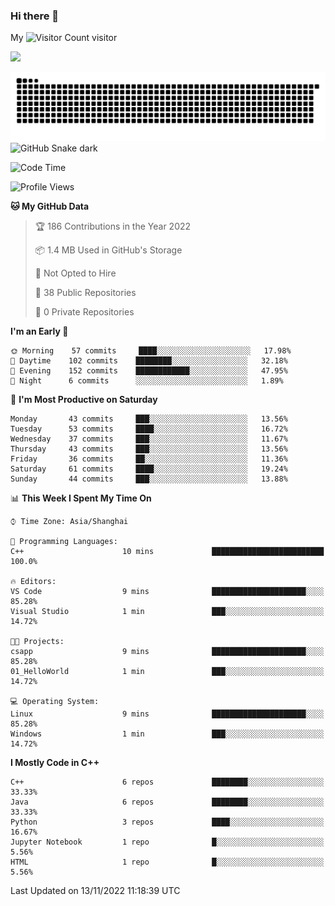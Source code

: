 ### Hi there 👋

My ![Visitor Count](https://profile-counter.glitch.me/bugcat9/count.svg) visitor
<!--
**bugcat9/bugcat9** is a ✨ _special_ ✨ repository because its `README.md` (this file) appears on your GitHub profile.

Here are some ideas to get you started:

- 🔭 I’m currently working on ...
- 🌱 I’m currently learning ...
- 👯 I’m looking to collaborate on ...
- 🤔 I’m looking for help with ...
- 💬 Ask me about ...
- 📫 How to reach me: ...
- 😄 Pronouns: ...
- ⚡ Fun fact: ...
-->
![](https://github-readme-stats.vercel.app/api?username=bugcat9)

![GitHub Snake Light](https://raw.githubusercontent.com/bugcat9/bugcat9/output/github-contribution-grid-snake.svg#gh-light-mode-only)
![GitHub Snake dark](github-snake-dark.svg#gh-dark-mode-only)


<!--START_SECTION:waka-->
![Code Time](http://img.shields.io/badge/Code%20Time-683%20hrs%209%20mins-blue)

![Profile Views](http://img.shields.io/badge/Profile%20Views-0-blue)

**🐱 My GitHub Data** 

> 🏆 186 Contributions in the Year 2022
 > 
> 📦 1.4 MB Used in GitHub's Storage 
 > 
> 🚫 Not Opted to Hire
 > 
> 📜 38 Public Repositories 
 > 
> 🔑 0 Private Repositories  
 > 
**I'm an Early 🐤** 

```text
🌞 Morning    57 commits     ████░░░░░░░░░░░░░░░░░░░░░   17.98% 
🌆 Daytime    102 commits    ████████░░░░░░░░░░░░░░░░░   32.18% 
🌃 Evening    152 commits    ████████████░░░░░░░░░░░░░   47.95% 
🌙 Night      6 commits      ░░░░░░░░░░░░░░░░░░░░░░░░░   1.89%

```
📅 **I'm Most Productive on Saturday** 

```text
Monday       43 commits     ███░░░░░░░░░░░░░░░░░░░░░░   13.56% 
Tuesday      53 commits     ████░░░░░░░░░░░░░░░░░░░░░   16.72% 
Wednesday    37 commits     ███░░░░░░░░░░░░░░░░░░░░░░   11.67% 
Thursday     43 commits     ███░░░░░░░░░░░░░░░░░░░░░░   13.56% 
Friday       36 commits     ██░░░░░░░░░░░░░░░░░░░░░░░   11.36% 
Saturday     61 commits     ████░░░░░░░░░░░░░░░░░░░░░   19.24% 
Sunday       44 commits     ███░░░░░░░░░░░░░░░░░░░░░░   13.88%

```


📊 **This Week I Spent My Time On** 

```text
⌚︎ Time Zone: Asia/Shanghai

💬 Programming Languages: 
C++                      10 mins             █████████████████████████   100.0%

🔥 Editors: 
VS Code                  9 mins              █████████████████████░░░░   85.28% 
Visual Studio            1 min               ███░░░░░░░░░░░░░░░░░░░░░░   14.72%

🐱‍💻 Projects: 
csapp                    9 mins              █████████████████████░░░░   85.28% 
01_HelloWorld            1 min               ███░░░░░░░░░░░░░░░░░░░░░░   14.72%

💻 Operating System: 
Linux                    9 mins              █████████████████████░░░░   85.28% 
Windows                  1 min               ███░░░░░░░░░░░░░░░░░░░░░░   14.72%

```

**I Mostly Code in C++** 

```text
C++                      6 repos             ████████░░░░░░░░░░░░░░░░░   33.33% 
Java                     6 repos             ████████░░░░░░░░░░░░░░░░░   33.33% 
Python                   3 repos             ████░░░░░░░░░░░░░░░░░░░░░   16.67% 
Jupyter Notebook         1 repo              █░░░░░░░░░░░░░░░░░░░░░░░░   5.56% 
HTML                     1 repo              █░░░░░░░░░░░░░░░░░░░░░░░░   5.56%

```



 Last Updated on 13/11/2022 11:18:39 UTC
<!--END_SECTION:waka-->
